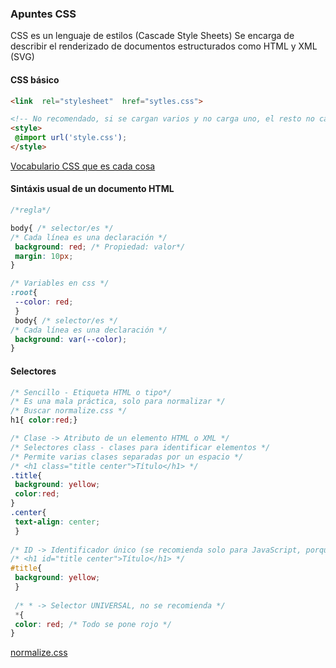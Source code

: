### Apuntes CSS

CSS es un lenguaje de estilos (Cascade Style Sheets) Se encarga de describir el renderizado de documentos estructurados como HTML y XML (SVG)

#### **CSS**  básico
```html
<link  rel="stylesheet"  href="sytles.css">

<!-- No recomendado, si se cargan varios y no carga uno, el resto no carga -->
<style>
 @import url('style.css');
</style>
```
[Vocabulario CSS que es cada cosa](http://apps.workflower.fi/vocabs/css/es)
#### Sintáxis usual de un documento **HTML**
```css
/*regla*/

body{ /* selector/es */ 
/* Cada línea es una declaración */
 background: red; /* Propiedad: valor*/
 margin: 10px;  
}

/* Variables en css */
:root{
 --color: red;
 }
 body{ /* selector/es */ 
/* Cada línea es una declaración */
 background: var(--color); 
}
```
#### Selectores
```css
/* Sencillo - Etiqueta HTML o tipo*/
/* Es una mala práctica, solo para normalizar */
/* Buscar normalize.css */
h1{ color:red;}

/* Clase -> Atributo de un elemento HTML o XML */
/* Selectores class - clases para identificar elementos */
/* Permite varias clases separadas por un espacio */
/* <h1 class="title center">Título</h1> */
.title{
 background: yellow;
 color:red;
}
.center{
 text-align: center;
 }
 
/* ID -> Identificador único (se recomienda solo para JavaScript, porque no se pueden reutilizar) */
/* <h1 id="title center">Título</h1> */
#title{
 background: yellow;
 }
 
 /* * -> Selector UNIVERSAL, no se recomienda */
 *{
 color: red; /* Todo se pone rojo */
}
```
[normalize.css](https://necolas.github.io/normalize.css/)
<!--stackedit_data:
eyJoaXN0b3J5IjpbLTEyMjEzMTg4MzAsMjA1MTE0MzAsLTg4NT
I4MTkwNSwtMTUyNjIzMzY2LC02MTg3NzU5NjEsMTMzMDI5NTU5
MSwtOTMxMTU1MDYxLDE1MjE1MTE5NTksLTEyNTQ0OTc3MTIsLT
g0ODAyOTA2OCw1NDkyNTE1MzksLTE2NTIxNTgxMDIsMTUyMjA3
MzM1N119
-->